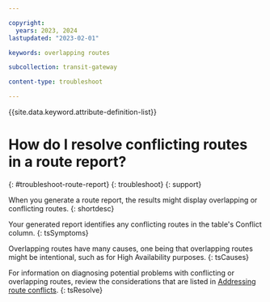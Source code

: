 ```yaml
---

copyright:
  years: 2023, 2024
lastupdated: "2023-02-01"

keywords: overlapping routes

subcollection: transit-gateway

content-type: troubleshoot

---
```


{{site.data.keyword.attribute-definition-list}}

# How do I resolve conflicting routes in a route report?
{: #troubleshoot-route-report}
{: troubleshoot}
{: support}

When you generate a route report, the results might display overlapping or conflicting routes.
{: shortdesc}

Your generated report identifies any conflicting routes in the table's Conflict column.
{: tsSymptoms}

Overlapping routes have many causes, one being that overlapping routes might be intentional, such as for High Availability purposes.
{: tsCauses}

For information on diagnosing potential problems with conflicting or overlapping routes, review the considerations that are listed in [Addressing route conflicts](/docs/transit-gateway?topic=transit-gateway-route-reports&interface=ui#route-conflicts).
{: tsResolve}
